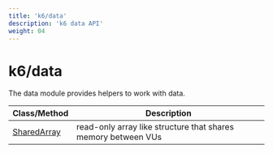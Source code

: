 ```yaml
---
title: 'k6/data'
description: 'k6 data API'
weight: 04
---
```


# k6/data

The data module provides helpers to work with data.

| Class/Method                                                                               | Description                                                   |
| ------------------------------------------------------------------------------------------ | ------------------------------------------------------------- |
| [SharedArray](https://grafana.com/docs/k6/<K6_VERSION>/javascript-api/k6-data/sharedarray) | read-only array like structure that shares memory between VUs |
